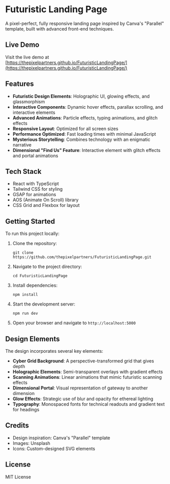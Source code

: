 # Futuristic Landing Page

A pixel-perfect, fully responsive landing page inspired by Canva's "Parallel" template, built with advanced front-end techniques.

## Live Demo

Visit the live demo at [https://thepixelpartners.github.io/FuturisticLandingPage/](https://thepixelpartners.github.io/FuturisticLandingPage/)

## Features

- **Futuristic Design Elements**: Holographic UI, glowing effects, and glassmorphism
- **Interactive Components**: Dynamic hover effects, parallax scrolling, and interactive elements
- **Advanced Animations**: Particle effects, typing animations, and glitch effects
- **Responsive Layout**: Optimized for all screen sizes
- **Performance Optimized**: Fast loading times with minimal JavaScript
- **Mysterious Storytelling**: Combines technology with an enigmatic narrative
- **Dimensional "Find Us" Feature**: Interactive element with glitch effects and portal animations

## Tech Stack

- React with TypeScript
- Tailwind CSS for styling
- GSAP for animations
- AOS (Animate On Scroll) library
- CSS Grid and Flexbox for layout

## Getting Started

To run this project locally:

1. Clone the repository:
   ```
   git clone https://github.com/thepixelpartners/FuturisticLandingPage.git
   ```

2. Navigate to the project directory:
   ```
   cd FuturisticLandingPage
   ```

3. Install dependencies:
   ```
   npm install
   ```

4. Start the development server:
   ```
   npm run dev
   ```

5. Open your browser and navigate to `http://localhost:5000`

## Design Elements

The design incorporates several key elements:

- **Cyber Grid Background**: A perspective-transformed grid that gives depth
- **Holographic Elements**: Semi-transparent overlays with gradient effects
- **Scanning Animations**: Linear animations that mimic futuristic scanning effects
- **Dimensional Portal**: Visual representation of gateway to another dimension
- **Glow Effects**: Strategic use of blur and opacity for ethereal lighting
- **Typography**: Monospaced fonts for technical readouts and gradient text for headings

## Credits

- Design inspiration: Canva's "Parallel" template
- Images: Unsplash
- Icons: Custom-designed SVG elements

## License

MIT License